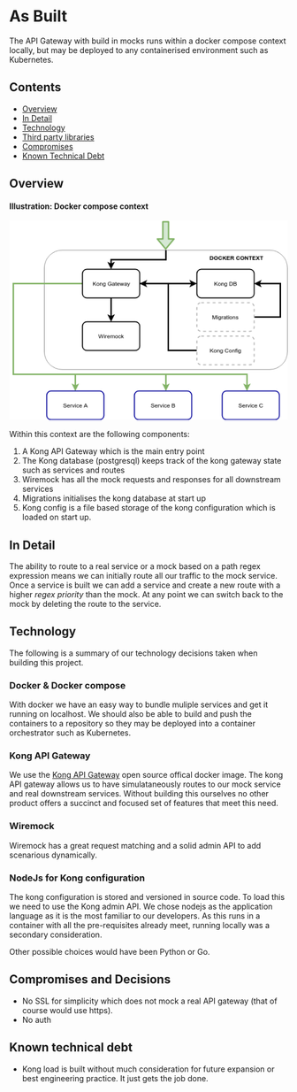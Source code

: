 # As Built
The API Gateway with build in mocks runs within a docker compose context locally, but may be deployed to any containerised environment such as Kubernetes.

## Contents
- [Overview](#overview)
- [In Detail](#in-detail)
- [Technology](#technology)
- [Third party libraries](#third-party-libraries)
- [Compromises](#compromises)
- [Known Technical Debt](#known-technical-debt)

## Overview

#### Illustration: Docker compose context
<img src="docs/gateway.png"/>

Within this context are the following components:

1. A Kong API Gateway which is the main entry point
2. The Kong database (postgresql) keeps track of the kong gateway state such as services and routes
3. Wiremock has all the mock requests and responses for all downstream services
4. Migrations initialises the kong database at start up
5. Kong config is a file based storage of the kong configuration which is loaded on start up.

## In Detail
The ability to route to a real service or a mock based on a path regex expression means we can initially route all our traffic to the mock service. Once a service is built we can add a service and create a new route with a higher _regex priority_ than the mock. At any point we can switch back to the mock by deleting the route to the service.

## Technology
The following is a summary of our technology decisions taken when building this project.

### Docker & Docker compose
With docker we have an easy way to bundle muliple services and get it running on localhost. We should also be able to build and push the containers to a repository so they may be deployed into a container orchestrator such as Kubernetes.

### Kong API Gateway
We use the [Kong API Gateway](https://konghq.com/kong/) open source offical docker image. The kong API gateway allows us to have simulataneously routes to our mock service and real downstream services. Without building this ourselves no other product offers a succinct and focused set of features that meet this need.

### Wiremock
Wiremock has a great request matching and a solid admin API to add scenarious dynamically.

### NodeJs for Kong configuration
The kong configuration is stored and versioned in source code. To load this we need to use the Kong admin API. We chose nodejs as the application language as it is the most familiar to our developers. As this runs in a container with all the pre-requisites already meet, running locally was a secondary consideration.

Other possible choices would have been Python or Go.

## Compromises and Decisions
* No SSL for simplicity which does not mock a real API gateway (that of course would use https).
* No auth

## Known technical debt
* Kong load is built without much consideration for future expansion or best engineering practice. It just gets the job done.